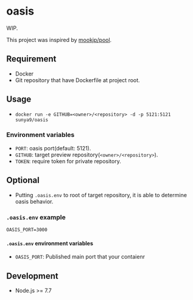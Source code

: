 # oasis

WIP.

This project was inspired by [mookjp/pool](https://github.com/mookjp/pool).

## Requirement

* Docker
* Git repository that have Dockerfile at project root.

## Usage

* `docker run -e GITHUB=<owner>/<repository> -d -p 5121:5121 sunya9/oasis`

### Environment variables

* `PORT`: oasis port(default: 5121).
* `GITHUB`: target preview repository(`<owner>/<repository>`).
* `TOKEN`: require token for private repository.

## Optional

* Putting `.oasis.env`  to root of target repository, it is able to determine oasis behavior.

### `.oasis.env` example

```
OASIS_PORT=3000
```

#### `.oasis.env` environment variables

* `OASIS_PORT`: Published main port that your contaienr

## Development
* Node.js >= 7.7


